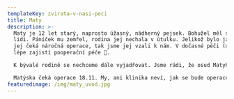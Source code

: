 ```yaml
---
templateKey: zvirata-v-nasi-peci
title: Maty
description: >-
  Maty je 12 let starý, naprosto úžasný, nádherný pejsek. Bohužel měl smůlu na
  lidi. Páníček mu zemřel, rodina jej nechala v útulku. Jelikož bylo jasné, že
  jej čeká náročná operace, tak jsme jej vzali k nám. V dočasné péči (doma) se
  lépe zajistí pooperační péče 🤍.

  K bývalé rodině se nechceme dále vyjadřovat. Jsme rádi, že osud Matyho dostal až k nám. Uděláme pro něj maximum, aby mohl žít a užíval si šťastný psí důchod 😊❤️! 

  Matýska čeká operace 18.11. My, ani klinika neví, jak se bude operace vyvíjet, zda-li se podaří odstranit všechny nádory ale moc věříme v to nejlepší 🙏🏻. 
featuredimage: /img/maty_uvod.jpg
---
```

